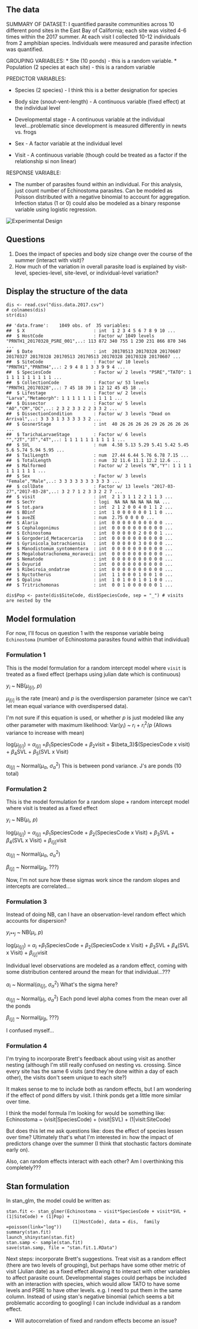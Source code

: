 The data
--------

SUMMARY OF DATASET: I quantified parasite communities across 10
different pond sites in the East Bay of California; each site was
visited 4-6 times within the 2017 summer. At each visit I collected
10-12 individuals from 2 amphibian species. Individuals were measured
and parasite infection was quantified.

GROUPING VARIABLES: \* Site (10 ponds) - this is a random variable. \*
Population (2 species at each site) - this is a random variable

PREDICTOR VARIABLES:

-   Species (2 species) - I think this is a better designation for
    species

-   Body size (snout-vent-length) - A continuous variable (fixed effect)
    at the individual level

-   Developmental stage - A continuous variable at the individual
    level...problematic since development is measured differently in
    newts vs. frogs

-   Sex - A factor variable at the individual level

-   Visit - A continuous variable (though could be treated as a factor
    if the relationship si non linear)

RESPONSE VARIABLE:

-   The number of parasites found within an individual. For this
    analysis, just count number of Echinostoma parasites. Can be modeled
    as Poisson distributed with a negative binomial to account for
    aggregation. Infection status (1 or 0) could also be modeled as a
    binary response variable using logistic regression.

![Experimental Design](%22ip_fig%20design.jpg%22)

Questions
---------

1.  Does the impact of species and body size change over the course of
    the summer (interact with visit)?
2.  How much of the variation in overall parasite load is explained by
    visit-level, species-level, site-level, or individual-level
    variation?

Display the structure of the data
---------------------------------

    dis <- read.csv("diss.data.2017.csv")
    # colnames(dis)
    str(dis)

    ## 'data.frame':    1049 obs. of  35 variables:
    ##  $ X                          : int  1 2 3 4 5 6 7 8 9 10 ...
    ##  $ HostCode                   : Factor w/ 1049 levels "PRNTH1_20170328_PSRE_001",..: 113 872 340 755 1 230 231 866 870 346 ...
    ##  $ Date                       : int  20170513 20170328 20170607 20170327 20170328 20170513 20170513 20170328 20170328 20170607 ...
    ##  $ SiteCode                   : Factor w/ 10 levels "PRNTH1","PRNTH4",..: 2 9 4 8 1 3 3 9 9 4 ...
    ##  $ SpeciesCode                : Factor w/ 2 levels "PSRE","TATO": 1 1 1 1 1 1 1 1 1 1 ...
    ##  $ CollectionCode             : Factor w/ 53 levels "PRNTH1_20170328",..: 7 45 18 39 1 12 12 45 45 18 ...
    ##  $ Lifestage                  : Factor w/ 2 levels "Larva","Metamorph": 1 1 1 1 1 1 1 1 1 1 ...
    ##  $ Dissector                  : Factor w/ 5 levels "AO","CM","DC",..: 2 3 2 3 3 2 2 3 3 2 ...
    ##  $ DissectionCondition        : Factor w/ 3 levels "Dead on Arrival",..: 3 3 3 1 3 3 3 3 3 2 ...
    ##  $ GosnerStage                : int  40 26 26 26 26 29 26 26 26 26 ...
    ##  $ TarichaLarvaeStage         : Factor w/ 6 levels "","2T","3T","4T",..: 1 1 1 1 1 1 1 1 1 1 ...
    ##  $ SVL                        : num  4.58 5.13 5.29 5.41 5.42 5.45 5.6 5.74 5.94 5.95 ...
    ##  $ TailLength                 : num  27.44 6.44 5.76 6.78 7.15 ...
    ##  $ TotalLength                : num  32 11.6 11.1 12.2 12.6 ...
    ##  $ Malformed                  : Factor w/ 2 levels "N","Y": 1 1 1 1 1 1 1 1 1 1 ...
    ##  $ Sex                        : Factor w/ 3 levels "Female","Male",..: 3 3 3 3 3 3 3 3 3 3 ...
    ##  $ collDate                   : Factor w/ 13 levels "2017-03-27","2017-03-28",..: 3 2 7 1 2 3 3 2 2 7 ...
    ##  $ visit                      : int  2 1 3 1 1 2 2 1 1 3 ...
    ##  $ SecYr                      : logi  NA NA NA NA NA NA ...
    ##  $ tot.para                   : int  2 1 2 0 0 4 0 1 1 2 ...
    ##  $ BDinf                      : int  1 0 0 0 0 0 0 1 1 0 ...
    ##  $ aveZE                      : num  2.75 0 0 0 0 ...
    ##  $ Alaria                     : int  0 0 0 0 0 0 0 0 0 0 ...
    ##  $ Cephalogonimus             : int  0 0 0 0 0 0 0 0 0 0 ...
    ##  $ Echinostoma                : int  0 0 0 0 0 2 0 0 0 1 ...
    ##  $ Gorgoderid_Metacercaria    : int  0 0 0 0 0 0 0 0 0 0 ...
    ##  $ Gyrinicola_batrachiensis   : int  0 0 0 0 0 3 0 0 0 0 ...
    ##  $ Manodistomum_syntomentera  : int  0 0 0 0 0 0 0 0 0 0 ...
    ##  $ Megalobatrachonema_moraveci: int  0 0 0 0 0 0 0 0 0 0 ...
    ##  $ Nematode                   : int  0 0 0 0 0 0 0 0 0 0 ...
    ##  $ Oxyurid                    : int  0 0 0 0 0 0 0 0 0 0 ...
    ##  $ Ribeiroia_ondatrae         : int  0 0 0 0 0 0 0 0 0 0 ...
    ##  $ Nyctotherus                : int  1 1 0 0 0 1 0 0 1 0 ...
    ##  $ Opalina                    : int  1 0 1 0 0 1 0 1 0 0 ...
    ##  $ Tritrichomonas             : int  0 0 1 0 0 0 0 0 0 1 ...

    dis$Pop <- paste(dis$SiteCode, dis$SpeciesCode, sep = "_") # visits are nested by the

Model formulation
-----------------

For now, I'll focus on question 1 with the response variable being
`Echinostoma` (number of Echinostoma parasites found within that
individual)

### Formulation 1

This is the model formulation for a random intercept model where `visit`
is treated as a fixed effect (perhaps using julian date which is
continuous)

*y*<sub>*i*</sub> ~ NB(*μ*<sub>*j*\[*i*\]</sub>, *p*)

*μ*<sub>*j*\[*i*\]</sub> is the rate (mean) and *p* is the
overdispersion parameter (since we can't let mean equal variance with
overdispersed data).

I'm not sure if this equation is used, or whether *p* is just modeled
like any other parameter with maximum likelihood: Var(*y*<sub>*i*</sub>)
~ *r*<sub>*i*</sub> + *r*<sub>*i*</sub><sup>2</sup>/*p* (Allows variance
to increase with mean)

log(*μ*<sub>*j*\[*i*\]</sub>) = *α*<sub>*i*\[*j*\]</sub>
+*β*<sub>1</sub>SpeciesCode + *β*<sub>2</sub>visit +
$\\beta\_3}$(SpeciesCode x visit) + *β*<sub>4</sub>SVL +
*β*<sub>5</sub>(SVL x Visit)

*α*<sub>*i*\[*j*\]</sub> ~ Normal(*μ*<sub>*α*</sub>,
*σ*<sub>*α*</sub><sup>2</sup>) This is between pond variance. J's are
ponds (10 total)

### Formulation 2

This is the model formulation for a random slope + random intercept
model where visit is treated as a fixed effect

*y*<sub>*i*</sub> ~ NB(*μ*<sub>*i*</sub>, *p*)

log(*μ*<sub>*i*\[*j*\]</sub>) = *α*<sub>*i*\[*j*\]</sub>
+*β*<sub>1</sub>SpeciesCode + *β*<sub>2</sub>(SpeciesCode x Visit) +
*β*<sub>3</sub>SVL + *β*<sub>4</sub>(SVL x Visit) +
*β*<sub>*i*\[*j*\]</sub>visit

*α*<sub>*i*\[*j*\]</sub> ~ Normal(*μ*<sub>*α*</sub>,
*σ*<sub>*α*</sub><sup>2</sup>)

*β*<sub>*i*\[*j*\]</sub> ~ Normal(*μ*<sub>*β*</sub>, ???)

Now, I'm not sure how these sigmas work since the random slopes and
intercepts are correlated...

### Formulation 3

Instead of doing NB, can I have an observation-level random effect which
accounts for dispersion?

*y*<sub>*i**j*</sub> ~ NB(*μ*<sub>*i*</sub>, *p*)

log(*μ*<sub>*i*\[*j*\]</sub>) = *α*<sub>*i*</sub>
+*β*<sub>1</sub>SpeciesCode + *β*<sub>2</sub>(SpeciesCode x Visit) +
*β*<sub>3</sub>SVL + *β*<sub>4</sub>(SVL x Visit) +
*β*<sub>*i*\[*j*\]</sub>visit

Individual level observations are modeled as a random effect, coming
with some distribution centered around the mean for that
individual...???

*α*<sub>*i*</sub> ~ Normal(*α*<sub>*i*\[*j*\]</sub>,
*σ*<sub>*α*</sub><sup>2</sup>) What's the sigma here?

*α*<sub>*i*\[*j*\]</sub> ~ Normal(*μ*<sub>*j*</sub>,
*σ*<sub>*α*</sub><sup>2</sup>) Each pond level alpha comes from the mean
over all the ponds

*β*<sub>*i*\[*j*\]</sub> ~ Normal(*μ*<sub>*β*</sub>, ???)

I confused myself...

### Formulation 4

I'm trying to incorporate Brett's feedback about using visit as another
nesting (although I'm still really confused on nesting vs. crossing.
Since every site has the same 6 visits (and they're done within a day of
each other), the visits don't seem unique to each site?)

It makes sense to me to include both as random effects, but I am
wondering if the effect of pond differs by visit. I think ponds get a
little more similar over time.

I think the model formula I'm looking for would be something like:
Echinostoma ~ (visit|SpeciesCode) + (visit|SVL) + (1|visit:SiteCode)

But does this let me ask questions like: does the effect of species
lessen over time? Ultimately that's what I'm interested in: how the
impact of predictors change over the summer (I think that stochastic
factors dominate early on).

Also, can random effects interact with each other? Am I overthinking
this completely???

Stan formulation
----------------

In stan\_glm, the model could be written as:

    stan.fit <- stan_glmer(Echinostoma ~ visit*SpeciesCode + visit*SVL + (1|SiteCode) + (1|Pop) +
                             (1|HostCode), data = dis,  family =poisson(link="log"))
    summary(stan.fit)
    launch_shinystan(stan.fit)
    stan.samp <- sample(stan.fit)
    save(stan.samp, file = "stan.fit.1.RData")

Next steps: incorporate Brett's suggestions. Treat visit as a random
effect (there are two levels of grouping), but perhaps have some other
metric of visit (Julian date) as a fixed effect allowing it to interact
with other variables to affect parasite count. Developmental stages
could perhaps be included with an interaction with species, which would
allow TATO to have some levels and PSRE to have other levels. e.g. I
need to put them in the same column. Instead of using stan's negative
binomial (which seems a bit problematic according to googling) I can
include individual as a random effect.

-   Will autocorrelation of fixed and random effects become an issue?
